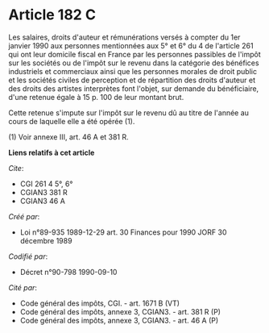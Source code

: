 # Article 182 C

Les salaires, droits d'auteur et rémunérations versés à compter du 1er janvier 1990 aux personnes mentionnées aux 5° et 6° du
4 de l'article 261 qui ont leur domicile fiscal en France par les personnes passibles de l'impôt sur les sociétés ou de
l'impôt sur le revenu dans la catégorie des bénéfices industriels et commerciaux ainsi que les personnes morales de droit
public et les sociétés civiles de perception et de répartition des droits d'auteur et des droits des artistes interprètes
font l'objet, sur demande du bénéficiaire, d'une retenue égale à 15 p. 100 de leur montant brut.

Cette retenue s'impute sur l'impôt sur le revenu dû au titre de l'année au cours de laquelle elle a été opérée (1).

(1) Voir annexe III, art. 46 A et 381 R.

**Liens relatifs à cet article**

_Cite_:

  - CGI 261 4 5°, 6°
  - CGIAN3 381 R
  - CGIAN3 46 A

_Créé par_:

  - Loi n°89-935 1989-12-29 art. 30 Finances pour 1990 JORF 30 décembre 1989

_Codifié par_:

  - Décret n°90-798 1990-09-10

_Cité par_:

  - Code général des impôts, CGI. - art. 1671 B (VT)
  - Code général des impôts, annexe 3, CGIAN3. - art. 381 R (P)
  - Code général des impôts, annexe 3, CGIAN3. - art. 46 A (P)
